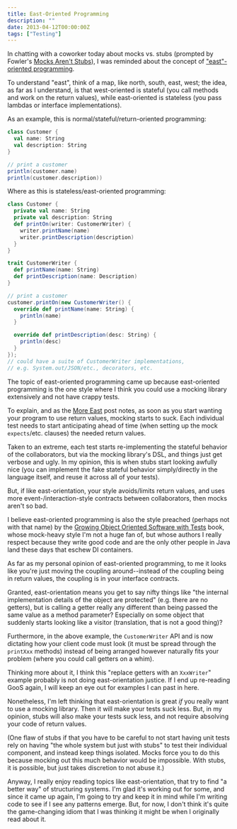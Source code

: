 ```yaml
---
title: East-Oriented Programming
description: ""
date: 2013-04-12T00:00:00Z
tags: ["Testing"]
---
```




In chatting with a coworker today about mocks vs. stubs (prompted by Fowler's [Mocks Aren't Stubs](http://martinfowler.com/articles/mocksArentStubs.html)), I was reminded about the concept of ["east"-oriented programming](http://jamesladdcode.com/2011/06/12/more-east-2/).

To understand "east", think of a map, like north, south, east, west; the idea, as far as I understand, is that west-oriented is stateful (you call methods and work on the return values), while east-oriented is stateless (you pass lambdas or interface implementations). 

As an example, this is normal/stateful/return-oriented programming:

```scala
class Customer {
  val name: String
  val description: String 
}

// print a customer
println(customer.name)
println(customer.description))
```

Where as this is stateless/east-oriented programming:

```scala
class Customer {
  private val name: String
  private val description: String 
  def printOn(writer: CustomerWriter) {
    writer.printName(name)
    writer.printDescription(description)
  }
}

trait CustomerWriter {
  def printName(name: String)
  def printDescription(name: Description)
}

// print a customer
customer.printOn(new CustomerWriter() {
  override def printName(name: String) {
    println(name)
  }

  override def printDescription(desc: String) {
    println(desc)
  }
});
// could have a suite of CustomerWriter implementations,
// e.g. System.out/JSON/etc., decorators, etc.
```

The topic of east-oriented programming came up because east-oriented programming is the one style where I think you could use a mocking library extensively and not have crappy tests.

To explain, and as the [More East](http://jamesladdcode.com/2011/06/12/more-east-2/) post notes, as soon as you start wanting your program to use return values, mocking starts to suck. Each individual test needs to start anticipating ahead of time (when setting up the mock `expects`/etc. clauses) the needed return values.

Taken to an extreme, each test starts re-implementing the stateful behavior of the collaborators, but via the mocking library's DSL, and things just get verbose and ugly. In my opinion, this is when stubs start looking awfully nice (you can implement the fake stateful behavior simply/directly in the language itself, and reuse it across all of your tests).

But, if like east-orientation, your style avoids/limits return values, and uses more event-/interaction-style contracts between collaborators, then mocks aren't so bad.

I believe east-oriented programming is also the style preached (perhaps not with that name) by the [Growing Object Oriented Software with Tests](http://www.growing-object-oriented-software.com/) book, whose mock-heavy style I'm not a huge fan of, but whose authors I really respect because they write good code and are the only other people in Java land these days that eschew DI containers.

As far as my personal opinion of east-oriented programming, to me it looks like you're just moving the coupling around--instead of the coupling being in return values, the coupling is in your interface contracts.

Granted, east-orientation means you get to say nifty things like "the internal implementation details of the object are protected" (e.g. there are no getters), but is calling a getter really any different than being passed the same value as a method parameter? Especially on some object that suddenly starts looking like a visitor (translation, that is not a good thing)?

Furthermore, in the above example, the `CustomerWriter` API and is now dictating how your client code must look (it must be spread through the `printXxx` methods) instead of being arranged however naturally fits your problem (where you could call getters on a whim).

Thinking more about it, I think this "replace getters with an `XxxWriter`" example probably is not doing east-orientation justice. If I end up re-reading GooS again, I will keep an eye out for examples I can past in here.

Nonetheless, I'm left thinking that east-orientation is great *if* you really want to use a mocking library. Then it will make your tests suck less. But, in my opinion, stubs will also make your tests suck less, and not require absolving your code of return values.

(One flaw of stubs if that you have to be careful to not start having unit tests rely on having "the whole system but just with stubs" to test their individual component, and instead keep things isolated. Mocks force you to do this because mocking out this much behavior would be impossible. With stubs, it is possible, but just takes discretion to not abuse it.)

Anyway, I really enjoy reading topics like east-orientation, that try to find "a better way" of structuring systems. I'm glad it's working out for some, and since it came up again, I'm going to try and keep it in mind while I'm writing code to see if I see any patterns emerge. But, for now, I don't think it's quite the game-changing idiom that I was thinking it might be when I originally read about it.



